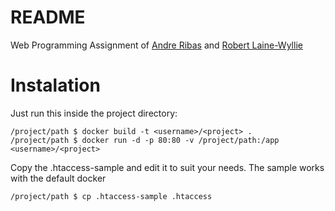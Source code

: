 # README #

Web Programming Assignment of [Andre Ribas](https://titan.csit.rmit.edu.au/~s3530481/wp/) and [Robert Laine-Wyllie](https://titan.csit.rmit.edu.au/~s3433096/wp/)

Instalation
=====

Just run this inside the project directory:

    /project/path $ docker build -t <username>/<project> .
    /project/path $ docker run -d -p 80:80 -v /project/path:/app <username>/<project>

Copy the .htaccess-sample and edit it to suit your needs. The sample works with the default docker

    /project/path $ cp .htaccess-sample .htaccess
